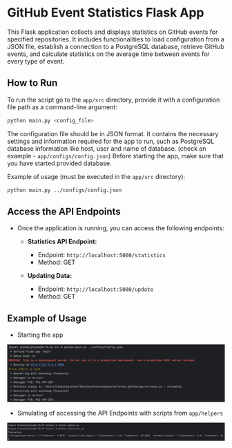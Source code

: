 # GitHub Event Statistics Flask App

This Flask application collects and displays statistics on GitHub events for specified repositories. It includes functionalities to load configuration from a JSON file, establish a connection to a PostgreSQL database, retrieve GitHub events, and calculate statistics on the average time between events for every type of event.

## How to Run 
To run the script go to the `app/src` directory, provide it with a configuration file path as a command-line argument:

```bash
python main.py <config_file>
```

The configuration file should be in JSON format. It contains the necessary settings and information required for the app to run, such as PostgreSQL database information like host, user and name of database. (check an example - `app/configs/config.json`) Before starting the app, make sure that you have started provided database.

Example of usage (must be executed in the `app/src` directory):

```bash
python main.py ../configs/config.json
```

## Access the API Endpoints
   - Once the application is running, you can access the following endpoints:

     - **Statistics API Endpoint:**
       - Endpoint: `http://localhost:5000/statistics`
       - Method: GET

     - **Updating Data:**
       - Endpoint: `http://localhost:5000/update`
       - Method: GET

## Example of Usage

- Starting the app

![starting.png](images%2Fstarting.png)

- Simulating of accessing the API Endpoints with scripts from `app/helpers`

![using.png](images%2Fusing.png)